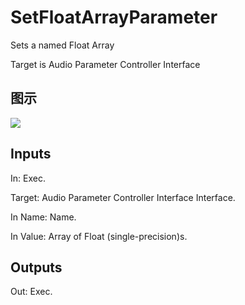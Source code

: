 # SetFloatArrayParameter

Sets a named Float Array

Target is Audio Parameter Controller Interface

## 图示

![]($-20221218-18065630.png)

## Inputs

In: Exec.

Target: Audio Parameter Controller Interface Interface.

In Name: Name.

In Value: Array of Float (single-precision)s.  

## Outputs

Out: Exec.

